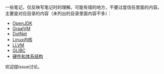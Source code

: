 一些笔记，仅反映写笔记时的理解。可能有错的地方，不要过度信任里面的内容。主要是对应目录的内容（未列出的目录里面内容不多）：

- [OpenJDK](/openjdk/)
- [GraalVM](/graalvm/)
- [DotNet](/dotnet/)
- [Linux内核](/linux_kernel/)
- [LLVM](/llvm/)
- [GLIBC](/glibc/)
- [硬件和体系结构](/hardware/)

欢迎提issue讨论。
